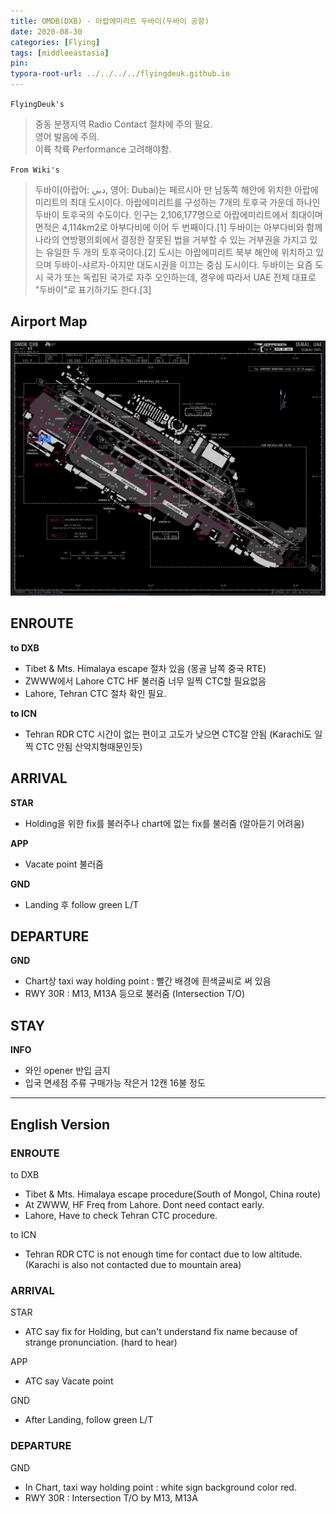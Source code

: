 ```yaml
---
title: OMDB(DXB) - 아랍에미리트 두바이(두바이 공항)
date: 2020-08-30
categories: [Flying]
tags: [middleeastasia]
pin:
typora-root-url: ../../../../flyingdeuk.github.io
---
```


`FlyingDeuk's`
>중동 분쟁지역 Radio Contact 절차에 주의 필요. <br>
영어 발음에 주의. <br>
이륙 착륙 Performance 고려해야함.

`From Wiki's`
>두바이(아랍어: دبي, 영어: Dubai)는 페르시아 만 남동쪽 해안에 위치한 아랍에미리트의 최대 도시이다. 아랍에미리트를 구성하는 7개의 토후국 가운데 하나인 두바이 토후국의 수도이다. 인구는 2,106,177명으로 아랍에미리트에서 최대이며 면적은 4,114km2로 아부다비에 이어 두 번째이다.[1] 두바이는 아부다비와 함께 나라의 연방평의회에서 결정한 잘못된 법을 거부할 수 있는 거부권을 가지고 있는 유일한 두 개의 토후국이다.[2] 도시는 아랍에미리트 북부 해안에 위치하고 있으며 두바이-샤르자-아지만 대도시권을 이끄는 중심 도시이다. 두바이는 요즘 도시 국가 또는 독립된 국가로 자주 오인하는데, 경우에 따라서 UAE 전체 대표로 "두바이"로 표기하기도 한다.[3]

## Airport Map
![dxb](/img/flying/airport/dxb_ap.jpg)

## ENROUTE
**to DXB**
- Tibet & Mts. Himalaya escape 절차 있음 (몽골 남쪽 중국 RTE)
- ZWWW에서 Lahore CTC HF 불러줌 너무 일찍 CTC할 필요없음
- Lahore, Tehran CTC 절차 확인 필요.

**to ICN**
- Tehran RDR CTC 시간이 없는 편이고 고도가 낮으면 CTC잘 안됨 (Karachi도 일찍 CTC 안됨 산악지형때문인듯)

## ARRIVAL
**STAR**
- Holding을 위한 fix를 불러주나 chart에 없는 fix를 불러줌 (알아듣기 어려움)

**APP**
- Vacate point 불러줌

**GND**
- Landing 후 follow green L/T


## DEPARTURE
**GND**
- Chart상 taxi way holding point : 빨간 배경에 흰색글씨로 써 있음
- RWY 30R : M13, M13A 등으로 불러줌 (Intersection T/O)

## STAY
**INFO**
- 와인 opener 반입 금지
- 입국 면세점 주류 구매가능 작은거 12캔 16불 정도


-------
## English Version


### ENROUTE
to DXB
- Tibet & Mts. Himalaya escape procedure(South of Mongol, China route)
- At ZWWW, HF Freq from Lahore. Dont need contact early.
- Lahore, Have to check Tehran CTC procedure.

to ICN
- Tehran RDR CTC is not enough time for contact due to low altitude. (Karachi is also not contacted due to mountain area)

### ARRIVAL
STAR
- ATC say fix for Holding, but can't understand fix name because of strange pronunciation. (hard to hear)

APP
- ATC say Vacate point

GND
- After Landing, follow green L/T


### DEPARTURE
GND
- In Chart, taxi way holding point : white sign background color red.
- RWY 30R : Intersection T/O by M13, M13A
